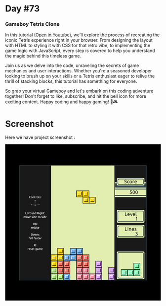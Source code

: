 # Day #73

### Gameboy Tetris Clone
In this tutorial ([Open in Youtube](https://youtu.be/oNjkDTOj-n8)), we'll explore the process of recreating the iconic Tetris experience right in your browser. From designing the layout with HTML to styling it with CSS for that retro vibe, to implementing the game logic with JavaScript, every step is covered to help you understand the magic behind this timeless game.

Join us as we delve into the code, unraveling the secrets of game mechanics and user interactions. Whether you're a seasoned developer looking to brush up on your skills or a Tetris enthusiast eager to relive the thrill of stacking blocks, this tutorial has something for everyone.

So grab your virtual Gameboy and let's embark on this coding adventure together! Don't forget to like, subscribe, and hit the bell icon for more exciting content. Happy coding and happy gaming! 🚀🎮

# Screenshot
Here we have project screenshot :

![screenshot-1](screenshot.jpg)
